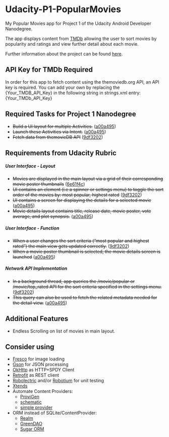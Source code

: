# Udacity-P1-PopularMovies
My Popular Movies app for Project 1 of the Udacity Android Developer Nanodegree.

The app displays content from [TMDb](https://www.themoviedb.org) allowing the user to sort movies by popularity and ratings and view further detail about each movie.

Further information about the project can be found [here](https://docs.google.com/document/d/1ZlN1fUsCSKuInLECcJkslIqvpKlP7jWL2TP9m6UiA6I/pub?embedded=true).

## API Key for TMDb Required

In order for this app to fetch content using the themoviedb.org API, an API key is required.  You can add your own by replacing the {Your_TMDB_API_Key} in the following string in strings.xml entry:
<string name="api_key_tmdb">{Your_TMDb_API_Key}</string>

## Required Tasks for Project 1 Nanodegree

- ~~Build a UI layout for multiple Activities.~~ ([a00a495](https://git.io/vwoww))
- ~~Launch these Activities via Intent.~~ ([a00a495](https://git.io/vwoww))
- ~~Fetch data from themovieDB API~~ ([9df3202](https://git.io/vwBz5))

## Requirements from Udacity Rubric

##### User Interface - Layout
- ~~Movies are displayed in the main layout via a grid of their corresponding movie poster thumbnails~~ ([6e61f4c](https://git.io/vw8fy))
- ~~UI contains an element (i.e a spinner or settings menu) to toggle the sort order of the movies by: most popular, highest rated~~ ([9df3202](https://git.io/vwBz5))
- ~~UI contains a screen for displaying the details for a selected movie~~ ([a00a495](https://git.io/vwoww))
- ~~Movie details layout contains title, release date, movie poster, vote average, and plot synopsis.~~ ([a00a495](https://git.io/vwoww))

##### User Interface - Function
- ~~When a user changes the sort criteria (“most popular and highest rated”) the main view gets updated correctly.~~ ([9df3202](https://git.io/vwBz5))
- ~~When a movie poster thumbnail is selected, the movie details screen is launched~~ ([a00a495](https://git.io/vwoww))

##### Network API Implementation 
- ~~In a background thread, app queries the /movie/popular or /movie/top_rated API for the sort criteria specified in the settings menu.~~ ([9df3202](https://git.io/vwBz5))
- ~~This query can also be used to fetch the related metadata needed for the detail view.~~ ([a00a495](https://git.io/vwoww))

## Additional Features

- Endless Scrolling on list of movies in main layout.

## Consider using
  - [Fresco](http://frescolib.org/) for image loading
  - [Gson](https://github.com/google/gson) for JSON processing
  - [OkHttp](http://square.github.io/okhttp/) as HTTP+SPDY Client
  - [Retrofit](http://square.github.io/retrofit/) as REST client
  - [Robolectric](https://github.com/robolectric/robolectric) and/or [Robotium](https://code.google.com/p/robotium/) for unit testing
  - [Xtends](http://futurice.com/blog/android-development-has-its-own-swift)
  - Automate Content Providers:
    - [ProviGen](https://github.com/TimotheeJeannin/ProviGen)
    - [schematic](https://github.com/SimonVT/schematic)
    - [simple provider](https://github.com/Triple-T/simpleprovider)
  - ORM instead of SQLite/ContentProvider:
    - [Realm](https://realm.io/docs/java)
    - [GreenDAO](http://greendao-orm.com/)
    - [Sugar ORM](http://satyan.github.io/sugar/index.html)
